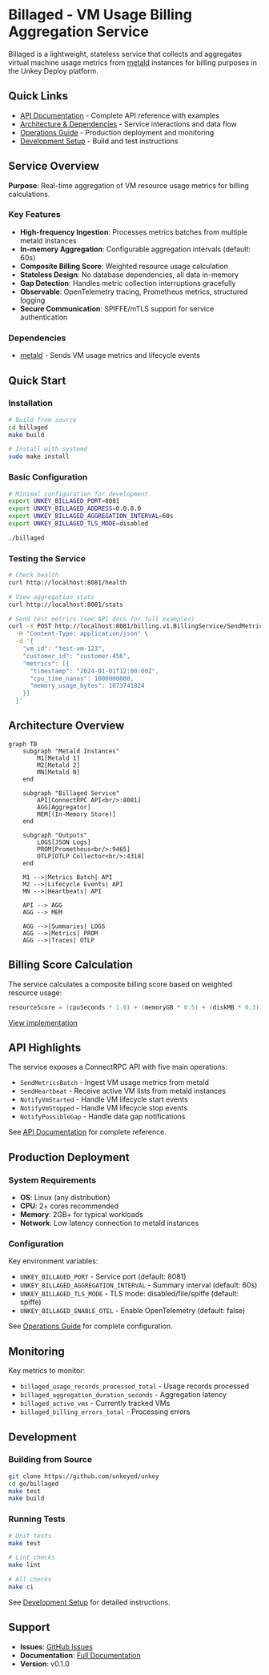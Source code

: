 # Billaged - VM Usage Billing Aggregation Service

Billaged is a lightweight, stateless service that collects and aggregates virtual machine usage metrics from [metald](../metald/docs/README.md) instances for billing purposes in the Unkey Deploy platform.

## Quick Links

- [API Documentation](./docs/api/README.md) - Complete API reference with examples
- [Architecture & Dependencies](./docs/architecture/README.md) - Service interactions and data flow
- [Operations Guide](./docs/operations/README.md) - Production deployment and monitoring
- [Development Setup](./docs/development/README.md) - Build and test instructions

## Service Overview

**Purpose**: Real-time aggregation of VM resource usage metrics for billing calculations.

### Key Features

- **High-frequency Ingestion**: Processes metrics batches from multiple metald instances
- **In-memory Aggregation**: Configurable aggregation intervals (default: 60s)
- **Composite Billing Score**: Weighted resource usage calculation
- **Stateless Design**: No database dependencies, all data in-memory
- **Gap Detection**: Handles metric collection interruptions gracefully
- **Observable**: OpenTelemetry tracing, Prometheus metrics, structured logging
- **Secure Communication**: SPIFFE/mTLS support for service authentication

### Dependencies

- [metald](../metald/docs/README.md) - Sends VM usage metrics and lifecycle events

## Quick Start

### Installation

```bash
# Build from source
cd billaged
make build

# Install with systemd
sudo make install
```

### Basic Configuration

```bash
# Minimal configuration for development
export UNKEY_BILLAGED_PORT=8081
export UNKEY_BILLAGED_ADDRESS=0.0.0.0
export UNKEY_BILLAGED_AGGREGATION_INTERVAL=60s
export UNKEY_BILLAGED_TLS_MODE=disabled

./billaged
```

### Testing the Service

```bash
# Check health
curl http://localhost:8081/health

# View aggregation stats
curl http://localhost:8081/stats

# Send test metrics (see API docs for full examples)
curl -X POST http://localhost:8081/billing.v1.BillingService/SendMetricsBatch \
  -H "Content-Type: application/json" \
  -d '{
    "vm_id": "test-vm-123",
    "customer_id": "customer-456",
    "metrics": [{
      "timestamp": "2024-01-01T12:00:00Z",
      "cpu_time_nanos": 1000000000,
      "memory_usage_bytes": 1073741824
    }]
  }'
```

## Architecture Overview

```mermaid
graph TB
    subgraph "Metald Instances"
        M1[Metald 1]
        M2[Metald 2]
        MN[Metald N]
    end

    subgraph "Billaged Service"
        API[ConnectRPC API<br/>:8081]
        AGG[Aggregator]
        MEM[(In-Memory Store)]
    end

    subgraph "Outputs"
        LOGS[JSON Logs]
        PROM[Prometheus<br/>:9465]
        OTLP[OTLP Collector<br/>:4318]
    end

    M1 -->|Metrics Batch| API
    M2 -->|Lifecycle Events| API
    MN -->|Heartbeats| API

    API --> AGG
    AGG --> MEM

    AGG -->|Summaries| LOGS
    AGG -->|Metrics| PROM
    AGG -->|Traces| OTLP
```

## Billing Score Calculation

The service calculates a composite billing score based on weighted resource usage:

```go
resourceScore = (cpuSeconds * 1.0) + (memoryGB * 0.5) + (diskMB * 0.3)
```

[View implementation](internal/aggregator/aggregator.go:282-326)

## API Highlights

The service exposes a ConnectRPC API with five main operations:

- `SendMetricsBatch` - Ingest VM usage metrics from metald
- `SendHeartbeat` - Receive active VM lists from metald instances
- `NotifyVmStarted` - Handle VM lifecycle start events
- `NotifyVmStopped` - Handle VM lifecycle stop events
- `NotifyPossibleGap` - Handle data gap notifications

See [API Documentation](./docs/api/README.md) for complete reference.

## Production Deployment

### System Requirements

- **OS**: Linux (any distribution)
- **CPU**: 2+ cores recommended
- **Memory**: 2GB+ for typical workloads
- **Network**: Low latency connection to metald instances

### Configuration

Key environment variables:

- `UNKEY_BILLAGED_PORT` - Service port (default: 8081)
- `UNKEY_BILLAGED_AGGREGATION_INTERVAL` - Summary interval (default: 60s)
- `UNKEY_BILLAGED_TLS_MODE` - TLS mode: disabled/file/spiffe (default: spiffe)
- `UNKEY_BILLAGED_ENABLE_OTEL` - Enable OpenTelemetry (default: false)

See [Operations Guide](./docs/operations/README.md) for complete configuration.

## Monitoring

Key metrics to monitor:

- `billaged_usage_records_processed_total` - Usage records processed
- `billaged_aggregation_duration_seconds` - Aggregation latency
- `billaged_active_vms` - Currently tracked VMs
- `billaged_billing_errors_total` - Processing errors

## Development

### Building from Source

```bash
git clone https://github.com/unkeyed/unkey
cd go/billaged
make test
make build
```

### Running Tests

```bash
# Unit tests
make test

# Lint checks
make lint

# All checks
make ci
```

See [Development Setup](./docs/development/README.md) for detailed instructions.

## Support

- **Issues**: [GitHub Issues](https://github.com/unkeyed/unkey/issues)
- **Documentation**: [Full Documentation](./docs/README.md)
- **Version**: v0.1.0
